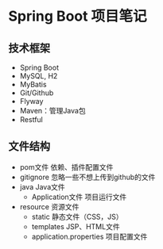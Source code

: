 # Spring Boot 项目笔记
## 技术框架
- Spring Boot
- MySQL, H2
- MyBatis
- Git/Github
- Flyway
- Maven：管理Java包
- Restful
## 文件结构
+ pom文件 依赖、插件配置文件
+ gitignore 忽略一些不想上传到github的文件
+ java Java文件
  + Application文件 项目运行文件 
+ resource 资源文件
  * static 静态文件（CSS，JS）
  * templates JSP、HTML文件
  * application.properties 项目配置文件